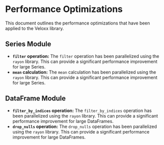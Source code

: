 # Performance Optimizations

This document outlines the performance optimizations that have been applied to the Veloxx library.

## Series Module

- **`filter` operation:** The `filter` operation has been parallelized using the `rayon` library. This can provide a significant performance improvement for large Series.
- **`mean` calculation:** The `mean` calculation has been parallelized using the `rayon` library. This can provide a significant performance improvement for large Series.

## DataFrame Module

- **`filter_by_indices` operation:** The `filter_by_indices` operation has been parallelized using the `rayon` library. This can provide a significant performance improvement for large DataFrames.
- **`drop_nulls` operation:** The `drop_nulls` operation has been parallelized using the `rayon` library. This can provide a significant performance improvement for large DataFrames.
